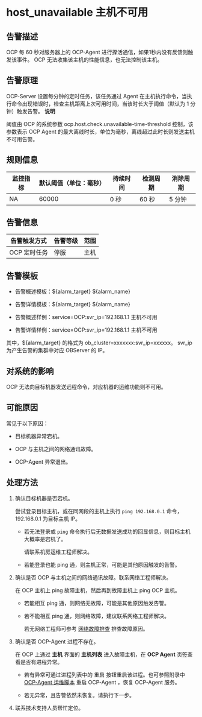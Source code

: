 host_unavailable 主机不可用 
===========================================



**告警描述** 
-----------------------------

OCP 每 60 秒对服务器上的 OCP-Agent 进行探活通信，如果1秒内没有反馈则触发该事件。 OCP 无法收集该主机的性能信息，也无法控制该主机。

告警原理 
-------------------------

OCP-Server 设置每分钟的定时任务，该任务通过 Agent 在主机执行命令，当执行命令出现错误时，检查主机距离上次可用时间，当该时长大于阈值（默认为 1 分钟）触发告警。
**说明**



阈值由 OCP 的系统参数 ocp.host.check.unavailable-time-threshold 控制，该参数表示 OCP Agent 的最大离线时长，单位为毫秒，离线超过此时长则发送主机不可用告警。

**规则信息** 
-----------------------------



| 监控指标 | 默认阈值（单位：毫秒） | 持续时间 | 检测周期 | 消除周期 |
|------|-------------|------|------|------|
| NA   | 60000       | 0 秒  | 60 秒 | 5 分钟 |



**告警信息** 
-----------------------------



|  告警触发方式  | 告警等级 | 范围 |
|----------|------|----|
| OCP 定时任务 | 停服   | 主机 |



**告警模板** 
-----------------------------

* 告警概述模板：${alarm_target} ${alarm_name}

  

* 告警详情模板：${alarm_target} ${alarm_name}

  

* 告警概述样例：service=OCP:svr_ip=192.168.1.1 主机不可用

  

* 告警详情样例：service=OCP:svr_ip=192.168.1.1 主机不可用

  




其中，${alarm_target} 的格式为 ob_cluster=xxxxxxx:svr_ip=xxxxxx。 svr_ip 为产生告警的集群中对应 OBServer 的 IP。

**对系统的影响** 
-------------------------------

OCP 无法向目标机器发送远程命令，对应机器的运维功能则不可用。

**可能原因** 
-----------------------------

常见于以下原因：

* 目标机器异常宕机。

  

* OCP 与主机之间的网络通讯故障。

  

* OCP-Agent 异常退出。

  




**处理方法** 
-----------------------------

1. 确认目标机器是否宕机。

   尝试登录目标主机，或在同网段的主机上执行 `ping 192.168.0.1` 命令， 192.168.0.1 为目标主机 IP。
   * 若无法登录或 `ping` 命令执行后无数据发送成功的回显信息，则目标主机大概率是宕机了。

     请联系机房运维工程师解决。
     
   
   * 若能登录也能 ping 通，则主机正常，可能是其他原因触发的告警。

     
   

   

2. 确认是否 OCP 与主机之间的网络通讯故障。联系网络工程师解决。

   在 OCP 主机上 ping 故障主机，然后再到故障主机上 ping OCP 主机。
   * 若能相互 ping 通，则网络无故障，可能是其他原因触发告警。

     
   
   * 若不能相互 ping 通，则网络故障，建议联系网络工程师解决。

     若无网络工程师可参考 [网络故障排查](../4.alarm-appendix/6.network-troubleshooting.md) 排查故障原因。
     
   

   

3. 确认是否 OCP-Agent 进程不存在。

   在 OCP 上通过 **主机** 界面的 **主机列表** 进入故障主机，在 **OCP Agent** 页签查看是否有进程异常。
   * 若有异常可通过进程列表中的 重启 按钮重启该进程。也可参照附录中 [OCP-Agent 运维脚本](t2099907.html#topic-2099907) 重启 OCP-Agent ，恢复 OCP-Agent 服务。

     
   
   * 若无异常，且告警依然未恢复。请执行下一步。

     
   

   

4. 联系技术支持人员帮忙定位。

   




